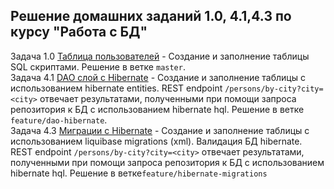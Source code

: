 ## Решение домашних заданий 1.0, 4.1,4.3 по курсу "Работа с БД"

Задача 1.0 [Таблица пользователей](https://github.com/netology-code/jd-homeworks/blob/master/sql-basic/task/README.md) -
Создание и заполнение таблицы SQL скриптами. Решение в ветке `master`.<br>
Задача 4.1 [DAO слой c Hibernate](https://github.com/netology-code/jd-homeworks/blob/master/hibernate/task1/README.md) -
Создание и заполнение таблицы с использованием hibernate entities. REST endpoint `/persons/by-city?city=<city>` 
отвечает результатами, полученными при помощи запроса репозитория к БД с использованием hibernate hql. Решение в 
ветке `feature/dao-hibernate`.<br>
Задача 4.3 [Миграции c Hibernate](https://github.com/netology-code/jd-homeworks/blob/master/hibernate/task3/README.md) -
Создание и заполнение таблицы с использованием liquibase migrations (xml). Валидация БД hibernate. REST endpoint 
`/persons/by-city?city=<city>` отвечает результатами, полученными при помощи запроса репозитория к БД с использованием 
hibernate hql. Решение в ветке`feature/hibernate-migrations`

